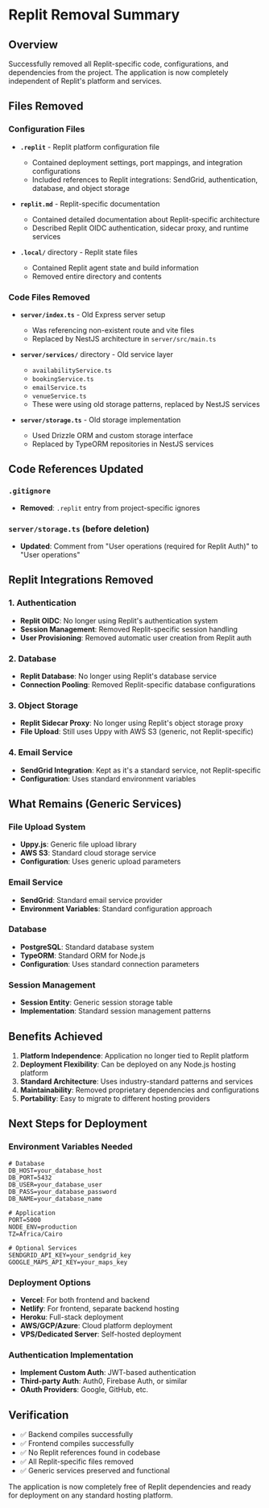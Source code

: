 # Replit Removal Summary

## Overview
Successfully removed all Replit-specific code, configurations, and dependencies from the project. The application is now completely independent of Replit's platform and services.

## Files Removed

### Configuration Files
- **`.replit`** - Replit platform configuration file
  - Contained deployment settings, port mappings, and integration configurations
  - Included references to Replit integrations: SendGrid, authentication, database, and object storage

- **`replit.md`** - Replit-specific documentation
  - Contained detailed documentation about Replit-specific architecture
  - Described Replit OIDC authentication, sidecar proxy, and runtime services

- **`.local/`** directory - Replit state files
  - Contained Replit agent state and build information
  - Removed entire directory and contents

### Code Files Removed
- **`server/index.ts`** - Old Express server setup
  - Was referencing non-existent route and vite files
  - Replaced by NestJS architecture in `server/src/main.ts`

- **`server/services/`** directory - Old service layer
  - `availabilityService.ts`
  - `bookingService.ts` 
  - `emailService.ts`
  - `venueService.ts`
  - These were using old storage patterns, replaced by NestJS services

- **`server/storage.ts`** - Old storage implementation
  - Used Drizzle ORM and custom storage interface
  - Replaced by TypeORM repositories in NestJS services

## Code References Updated

### `.gitignore`
- **Removed**: `.replit` entry from project-specific ignores

### `server/storage.ts` (before deletion)
- **Updated**: Comment from "User operations (required for Replit Auth)" to "User operations"

## Replit Integrations Removed

### 1. Authentication
- **Replit OIDC**: No longer using Replit's authentication system
- **Session Management**: Removed Replit-specific session handling
- **User Provisioning**: Removed automatic user creation from Replit auth

### 2. Database
- **Replit Database**: No longer using Replit's database service
- **Connection Pooling**: Removed Replit-specific database configurations

### 3. Object Storage
- **Replit Sidecar Proxy**: No longer using Replit's object storage proxy
- **File Upload**: Still uses Uppy with AWS S3 (generic, not Replit-specific)

### 4. Email Service
- **SendGrid Integration**: Kept as it's a standard service, not Replit-specific
- **Configuration**: Uses standard environment variables

## What Remains (Generic Services)

### File Upload System
- **Uppy.js**: Generic file upload library
- **AWS S3**: Standard cloud storage service
- **Configuration**: Uses generic upload parameters

### Email Service
- **SendGrid**: Standard email service provider
- **Environment Variables**: Standard configuration approach

### Database
- **PostgreSQL**: Standard database system
- **TypeORM**: Standard ORM for Node.js
- **Configuration**: Uses standard connection parameters

### Session Management
- **Session Entity**: Generic session storage table
- **Implementation**: Standard session management patterns

## Benefits Achieved

1. **Platform Independence**: Application no longer tied to Replit platform
2. **Deployment Flexibility**: Can be deployed on any Node.js hosting platform
3. **Standard Architecture**: Uses industry-standard patterns and services
4. **Maintainability**: Removed proprietary dependencies and configurations
5. **Portability**: Easy to migrate to different hosting providers

## Next Steps for Deployment

### Environment Variables Needed
```env
# Database
DB_HOST=your_database_host
DB_PORT=5432
DB_USER=your_database_user
DB_PASS=your_database_password
DB_NAME=your_database_name

# Application
PORT=5000
NODE_ENV=production
TZ=Africa/Cairo

# Optional Services
SENDGRID_API_KEY=your_sendgrid_key
GOOGLE_MAPS_API_KEY=your_maps_key
```

### Deployment Options
- **Vercel**: For both frontend and backend
- **Netlify**: For frontend, separate backend hosting
- **Heroku**: Full-stack deployment
- **AWS/GCP/Azure**: Cloud platform deployment
- **VPS/Dedicated Server**: Self-hosted deployment

### Authentication Implementation
- **Implement Custom Auth**: JWT-based authentication
- **Third-party Auth**: Auth0, Firebase Auth, or similar
- **OAuth Providers**: Google, GitHub, etc.

## Verification

- ✅ Backend compiles successfully
- ✅ Frontend compiles successfully
- ✅ No Replit references found in codebase
- ✅ All Replit-specific files removed
- ✅ Generic services preserved and functional

The application is now completely free of Replit dependencies and ready for deployment on any standard hosting platform.
